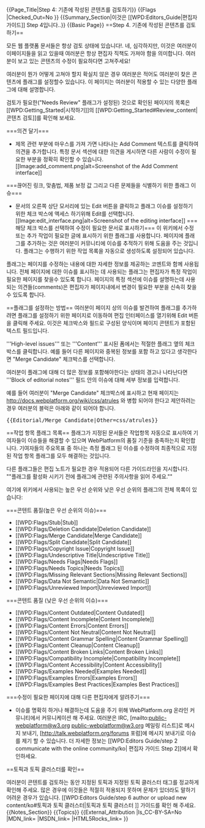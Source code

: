 {{Page_Title|Step 4: 기존에 작성된 콘텐츠를 검토하기}}
{{Flags
|Checked_Out=No
}}
{{Summary_Section|이것은 [[WPD:Editors_Guide|편집자 가이드]] Step 4입니다..}}
{{Basic Page}}
==Step 4. 기존에 작성된 콘텐츠를 검토하기==

모든 웹 플랫폼 문서들은 항상 검토 상태에 있습니다!. 네, 심각하지만, 이것은 여러분이 이페이지들을 읽고 있을때 여러분은 항상 편집자 직책도 가져야 함을 의미합니다. 여러분이 보고 있는 콘텐츠의 수정이 필요하다면 고쳐주세요!

여러분이 뭔가 어떻게 고쳐야 할지 확실치 않은 경우 여러분은 적어도 여러분이 찾은 콘텐츠에 플래그를 설정할수 있습니다. 이 페이지는 여러분이 적용할 수 있는 다양한 플래그에 대해 설명합니다.

검토가 필요한("Needs Review" 플래그가 설정된) 것으로 확인된 페이지의 목록은 [[WPD:Getting_Started|시작하기]]의 [[WPD:Getting_Started#Review_content|콘텐츠 검토]]를 확인해 보세요.

===의견 달기===
* 제목 관련 부분에 마우스를 가져 가면 나타나는 Add Comment 텍스트를 클릭하여 의견을 추가합니다. 특정 문서 섹션에 대한 의견을 게시하면 다른 사람이 수정이 필요한 부분을 정확히 확인할 수 있습니다.
[[Image:add_comment.png|alt=Screenshot of the Add Comment interface]]

===끊어진 링크, 맞춤법, 제품 보정 값 그리고 다른 문제들을 식별하기 위한 플래그 이슈===
* 문서의 오른쪽 상단 모서리에 있는 Edit 버튼을 클릭하고 플래그 이슈를 설정하기 위한 체크 박스에 액세스 하기위해 Edit를 선택합니다.
[[Image:edit_interface.png|alt=Screenshot of the editing interface]]
===해당 체크 박스를 선택하여 수정이 필요한 문서로 표시하기===
이 위키에서 수정 또는 추가 작업이 필요한 글에 표시하기 위한 플래그를 사용합니다. 페이지에 플래그를 추가하는 것은 여러분이 커뮤니티에 이슈를 추적하기 위해 도움을 주는 것입니다. 플래그는 수행하기 위한 작업 목록을 자동으로 생성하도록 설정되어 있습니다.

플래그는 페이지를 수정하는 내용에 대한 자세한 정보를 제공하는 코멘트와 함께 사용됩니다. 전체 페이지에 대한 이슈를 표시하는 데 사용되는 플래그는 편집자가 특정 작업이 필요한 페이지를 찾을수 있도록 합니다. 페이지의 특정 섹션에 이슈를 설명하는데 사용되는 의견들(comments)은 편집자가 페이지내에서 변경이 필요한 부분을 신속히 찾을수 있도록 합니다.

==플래그를 설정하는 방법==
여러분이 페이지 상의 이슈를 발견하여 플래그를 추가하려면 플래그를 설정하기 위한 페이지로 이동하여 편집 인터페이스를 열기위해 Edit 버튼을 클릭해 주세요. 이것은 체크박스와 필드로 구성된 양식이며  페이지 콘텐트가 포함된 텍스트 필드입니다.

'''High-level issues''' 또는 '''Content'''  표시된 폼에서는 적절한 플래그 옆의 체크박스를 클릭합니다. 예를 들어 다른 페이지와 중복된 정보를 포함 하고 있다고 생각한다면 "Merge Candidate" 체크박스를 선택합니다.

여러분이 플래그에 대해 더 많은 정보를 포함해야한다는 상태의 경고나 나타난다면 '''Block of editorial notes''' 필드 안의 이슈에 대해 세부 정보를 입력합니다. 

예를 들어 여러분이 "Merge Candidate" 체크박스에 표시하고 현재 페이지는 http://docs.webplatform.org/wiki/css/atrules 와 병합 되어야 한다고 제안하려는 경우 여러분의 블럭은 아래와 같이 되어야 합니다.

<pre>
{{Editorial/Merge_Candidate|Other=css/atrules}}
</pre>

==작업 항목 플래그 목록==
플래그가 지정된 문서들은 작업항목 자동으로 표시하여 기여자들이 이슈들을 해결할 수 있으며 WebPlatform의 품질 기준을 충족하는지 확인합니다. 기여자들의 주요목표 중 하나는 측정 플래그 된 이슈를 수정하여 최종적으로 지정된 작업 항목 플래그를 모두 해결하는 것입니다.

다른 플래그들은 편집 노트가 필요한 경우 적용되어 다른 가이드라인을 지시합니다. ""플래그를 활성화 시키기 전에 플래그에 관련된 주의사항을 읽어 주세요.""

여기에 위키에서 사용되는 높은 우선 순위와 낮은 우선 순위의 플래그의 전체 목록이 있습니다:


===콘텐트 품질(높은 우선 순위의 이슈)===
* [[WPD:Flags/Stub|Stub]]
* [[WPD:Flags/Deletion Candidate|Deletion Candidate]]
* [[WPD:Flags/Merge Candidate|Merge Candidate]] 
* [[WPD:Flags/Split Candidate|Split Candidate]]
* [[WPD:Flags/Copyright Issue|Copyright Issue]]
* [[WPD:Flags/Undescriptive Title|Undescriptive Title]]
* [[WPD:Flags/Needs Flags|Needs Flags]]
* [[WPD:Flags/Needs Topics|Needs Topics]]
* [[WPD:Flags/Missing Relevant Sections|Missing Relevant Sections]]
* [[WPD:Flags/Data Not Semantic|Data Not Semantic]]
* [[WPD:Flags/Unreviewed Import|Unreviewed Import]]

===콘텐트 품질 (낮은 우선 순위의 이슈)===
* [[WPD:Flags/Content Outdated|Content Outdated]]
* [[WPD:Flags/Content Incomplete|Content Incomplete]]
* [[WPD:Flags/Content Errors|Content Errors]]
* [[WPD:Flags/Content Not Neutral|Content Not Neutral]]
* [[WPD:Flags/Content Grammar Spelling|Content Grammar Spelling]]
* [[WPD:Flags/Content Cleanup|Content Cleanup]]
* [[WPD:Flags/Content Broken Links|Content Broken Links]]
* [[WPD:Flags/Compatibility Incomplete|Compatibility Incomplete]]
* [[WPD:Flags/Content Accessibility|Content Accessibility]]
* [[WPD:Flags/Examples Needed|Examples Needed]]
* [[WPD:Flags/Examples Errors|Examples Errors]]
* [[WPD:Flags/Examples Best Practices|Examples Best Practices]]

===수정이 필요한 페이지에 대해 다른 편집자에게 알려주기===
* 이슈를 명확히 하거나 해결하는데 도움을 주기 위해 WebPlatform.org 온라인 커뮤니티에서 커뮤니케이션 해 주세요. 여러분은 IRC, [mailto:public-webplatform@w3.org public-webplatform@w3.org 메일링 리스트]로 메시지 보내기, [http://talk.webplatform.org/forums 포럼]에 메시지 보내기로 이슈를 제기 할 수 있습니다.
더 자세한 정보는  [[WPD:Editors Guide/step 2 communicate with the online community/ko| 편집자 가이드 Step 2]]에서 확인하세요.

==토픽과 토픽 클러스터를 확인==

여러분이 콘텐트를 검토하는 동안 지정된 토픽과 지정된 토픽 클러스터 태그를 정교하게 확인해 주세요. 많은 경우에 이것들은 적절히 적용되지 못하며 문제가 있더라도 말하기 어려운 경우가 있습니다. [[WPD:Editors Guide/step 6 author or upload new content/ko#토픽과 토픽 클러스터|토픽과 토픽 클러스터 ]] 가이드를 확인 해 주세요.
{{Notes_Section}}
{{Topics}}
{{External_Attribution
|Is_CC-BY-SA=No
|MDN_link=
|MSDN_link=
|HTML5Rocks_link=
}}
